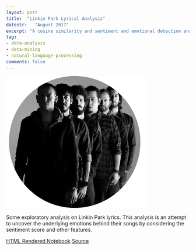 ```yaml
---
layout: post
title:  "Linkin Park Lyrical Analysis"
datestr:   "August 2017"
excerpt: "A cosine similarity and sentiment and emotional detection analysis on Linkin Park lyrics"
tag:
- data-analysis
- data-mining
- natural-language-processing
comments: false
---
```


![Linkin Park Lyrical Analysis](../assets/img/lp.jpg)

Some exploratory analysis on Linkin Park lyrics. This analysis is an attempt to uncover the underlying emotions behind their songs by considering the sentiment score and other features.

<a href="http://sabbirsphere.com/linkin-park-lyrical-analysis" class="btn btn-primary">HTML Rendered Notebook</a>
<a href="https://github.com/sabbirahm3d/linkin-park-lyrical-analysis" class="btn btn-primary">Source</a>
